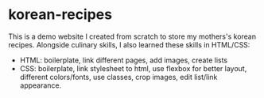 # korean-recipes
This is a demo website I created from scratch to store my mothers's korean recipes.
Alongside culinary skills, I also learned these skills in HTML/CSS:
- HTML: boilerplate, link different pages, add images, create lists
- CSS: boilerplate, link stylesheet to html, use flexbox for better layout, different colors/fonts, use classes, crop images, edit list/link appearance.
